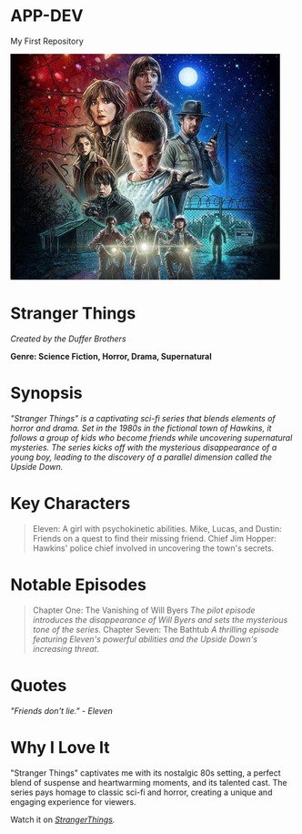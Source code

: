 # APP-DEV
My First Repository

![alt text](OIP.jfif)

# Stranger Things 
*Created by the Duffer Brothers*

**Genre: Science Fiction, Horror, Drama, Supernatural**

# Synopsis 
*"Stranger Things" is a captivating sci-fi series that blends elements of horror and drama. Set in the 1980s in the fictional town of Hawkins, it follows a group of kids who become friends while uncovering supernatural mysteries. The series kicks off with the mysterious disappearance of a young boy, leading to the discovery of a parallel dimension called the Upside Down.*

# Key Characters 
>Eleven: A girl with psychokinetic abilities.
>Mike, Lucas, and Dustin: Friends on a quest to find their missing friend.
>Chief Jim Hopper: Hawkins' police chief involved in uncovering the town's secrets.

# Notable Episodes
>Chapter One: The Vanishing of Will Byers
*The pilot episode introduces the disappearance of Will Byers and sets the mysterious tone of the series.*
>Chapter Seven: The Bathtub
*A thrilling episode featuring Eleven's powerful abilities and the Upside Down's increasing threat.*

# Quotes
*"Friends don't lie." - Eleven*

# Why I Love It 
"Stranger Things" captivates me with its nostalgic 80s setting, a perfect blend of suspense and heartwarming moments, and its talented cast. The series pays homage to classic sci-fi and horror, creating a unique and engaging experience for viewers.

Watch it on *[StrangerThings](https://www.Netflix.com).*
